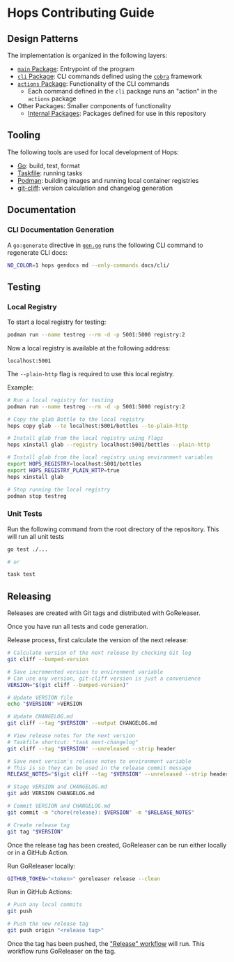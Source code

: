 # Hops Contributing Guide

## Design Patterns

The implementation is organized in the following layers:

- [`main` Package](./cmd/hops): Entrypoint of the program
- [`cli` Package](./internal/cli): CLI commands defined using the [`cobra`](https://pkg.go.dev/github.com/spf13/cobra) framework
- [`actions` Package](./internal/actions): Functionality of the CLI commands
  - Each command defined in the `cli` package runs an "action" in the `actions` package
- Other Packages: Smaller components of functionality
  - [Internal Packages](./internal): Packages defined for use in this repository
  <!-- - [Public Packages](./pkg): Packages defined for use in this repository and others -->

## Tooling

The following tools are used for local development of Hops:

- [Go](https://go.dev/): build, test, format
- [Taskfile](https://taskfile.dev/): running tasks
- [Podman](https://podman.io/): building images and running local container registries
- [git-cliff](https://git-cliff.org/): version calculation and changelog generation

## Documentation

### CLI Documentation Generation

A `go:generate` directive in [`gen.go`](./gen.go) runs the following CLI command to regenerate CLI docs:

```bash
NO_COLOR=1 hops gendocs md --only-commands docs/cli/
```

## Testing

### Local Registry

To start a local registry for testing:

```sh
podman run --name testreg --rm -d -p 5001:5000 registry:2
```

Now a local registry is available at the following address:

```plain
localhost:5001
```

The `--plain-http` flag is required to use this local registry.

Example:

```sh
# Run a local registry for testing
podman run --name testreg --rm -d -p 5001:5000 registry:2

# Copy the glab Bottle to the local registry
hops copy glab --to localhost:5001/bottles --to-plain-http

# Install glab from the local registry using flags
hops xinstall glab --registry localhost:5001/bottles --plain-http

# Install glab from the local registry using environment variables
export HOPS_REGISTRY=localhost:5001/bottles
export HOPS_REGISTRY_PLAIN_HTTP=true
hops xinstall glab

# Stop running the local registry
podman stop testreg
```

### Unit Tests

Run the following command from the root directory of the repository. This will run all unit tests

```bash
go test ./...

# or

task test
```

## Releasing

Releases are created with Git tags and distributed with GoReleaser.

Once you have run all tests and code generation.

Release process, first calculate the version of the next release:

```sh
# Calculate version of the next release by checking Git log
git cliff --bumped-version

# Save incremented version to environment variable
# Can use any version, git-cliff version is just a convenience
VERSION="$(git cliff --bumped-version)"

# Update VERSION file
echo "$VERSION" >VERSION

# Update CHANGELOG.md
git cliff --tag "$VERSION" --output CHANGELOG.md

# View release notes for the next version
# Taskfile shortcut: "task next-changelog"
git cliff --tag "$VERSION" --unreleased --strip header

# Save next version's release notes to environment variable
# This is so they can be used in the release commit message
RELEASE_NOTES="$(git cliff --tag "$VERSION" --unreleased --strip header)"

# Stage VERSION and CHANGELOG.md
git add VERSION CHANGELOG.md

# Commit VERSION and CHANGELOG.md
git commit -m "chore(release): $VERSION" -m "$RELEASE_NOTES"

# Create release tag
git tag "$VERSION"
```

Once the release tag has been created, GoReleaser can be run either locally or in a GitHub Action.

Run GoReleaser locally:

```sh
GITHUB_TOKEN="<token>" goreleaser release --clean
```

Run in GitHub Actions:

```sh
# Push any local commits
git push

# Push the new release tag
git push origin "<release tag>"
```

Once the tag has been pushed, the ["Release" workflow](./.github/workflows/release.yml) will run. This workflow runs GoReleaser on the tag.
